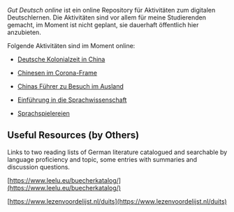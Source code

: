 *Gut Deutsch online* ist ein online Repository für Aktivitäten zum digitalen Deutschlernen. Die Aktivitäten sind vor allem für meine Studierenden gemacht, im Moment ist nicht geplant, sie dauerhaft öffentlich hier anzubieten. 

Folgende Aktivitäten sind im Moment online: 

- [Deutsche Kolonialzeit in China](qingdao/main.html)

- [Chinesen im Corona-Frame](framing/main.html)

- [Chinas Führer zu Besuch im Ausland](auslandsbesuche/main.html)

- [Einführung in die Sprachwissenschaft](linguistik/main.html)

- [Sprachspielereien](sprachspielereien/docs/index.html)


## Useful Resources (by Others)

Links to two reading lists of German literature catalogued and searchable by language proficiency and topic, some entries with summaries and discussion questions. 

[https://www.leelu.eu/buecherkatalog/](https://www.leelu.eu/buecherkatalog/)

[https://www.lezenvoordelijst.nl/duits](https://www.lezenvoordelijst.nl/duits)